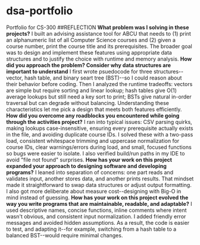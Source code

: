 # dsa-portfolio
Portfolio for CS-300
##REFLECTION
**What problem was I solving in these projects?**
I built an advising assistance tool for ABCU that needs to (1) print an alphanumeric list of all Computer Science courses and (2) given a course number, print the course title and its prerequisites. The broader goal was to design and implement these features using appropriate data structures and to justify the choice with runtime and memory analysis.
**How did you approach the problem? Consider why data structures are important to understand**
I first wrote psuedocode for three structures--vector, hash table, and binary seart tree (BST)--so I could reason about their behavior before coding. Then I analyzed the runtime tradeoffs: vectors are simple but require sorting and linear lookup; hash tables give O(1) average lookups but still need a key sort to print; BSTs give natural in-order traversal but can degrade without balancing. Understanding these characteristics let me pick a design that meets both features efficiently.
**How did you overcome any roadblocks you encountered while going through the activities project?**
I ran into typical issues: CSV parsing quirks, making lookups case-insensitive, ensuring every prerequisite actually exists in the file, and avoiding duplicate course IDs. I solved these with a two-pass load, consistent whitespace trimming and uppercase normalization for course IDs, clear warnings/errors during load, and small, focused functions so bugs were easier to isolate. I also verified build/run paths in my IDE to avoid "file not found" surprises.
**How has your work on this project expanded your approach to designing software and developing programs?**
I leaned into separation of concerns: one part reads and validates input, another stores data, and another prints results. That mindset made it straightforward to swap data structures or adjust output formatting. I also got more deliberate about measure cost--designing with Big-O in mind instead of guessing.
**How has your work on this project evolved the way you write programs that are maintainable, readable, and adaptable?**
I used descriptive names, concise functions, inline comments where intent wasn't obvious, and consistent input normalization. I added friendly error messages and avoided hidden assumptions. As a result, the code is easier to test, and adapting it--for example, switching from a hash table to a balanced BST--would require minimal changes.
